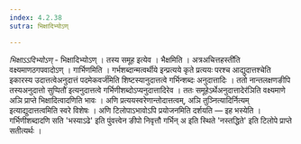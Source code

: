 ```yaml
---
index: 4.2.38
sutra: भिक्षादिभ्योऽण्

---
```

_भिक्षाऽऽदिभ्योऽण्_ - भिक्षादिभ्योऽण् । तस्य समूह इत्येव । भैक्षमिति । अत्रअचित्तहस्ती॑ति वक्ष्यमाणठगपवादोऽण् । गार्भिणमिति । गर्भशब्दान्मत्वर्थीये इन्प्रत्यये कृते प्रत्ययः परश्च आद्युदात्तश्चेति इकारस्य उदात्तत्वेअनुदात्तं पदमेकवर्ज॑मिति शिष्टस्यानुदात्तत्वे गर्भिन्शब्दः अनुदात्तादिः । ततो नान्तलक्षणङीपि तस्यअनुदात्तो सुप्पितौ॑ इत्यनुदात्तत्वे गर्भिणीशब्दोऽप्यनुदात्तादिरेव । ततः समूहेऽर्थेअनुदात्तादेर॑ञिति वक्ष्यमाणे अञि प्राप्ते भिक्षादित्वादणिति भावः । अणि प्रत्ययस्वरेणान्तोदात्तत्वम्, अञि तुञ्नित्यादिर्नित्यम् इत्याद्युदात्तत्वमिति स्वरे विशेषः । अणि टिलोपाऽभावोऽपि प्रयोजनमिति दर्शयति — इह भस्येति । गर्भिणीशब्दादणि सति 'भस्याऽढे' इति पुंवत्त्वेन ङीपो निवृत्तौ गर्भिन् अ इति स्थिते 'नस्तद्धिते' इति टिलोपे प्राप्ते सतीत्यर्थः । 